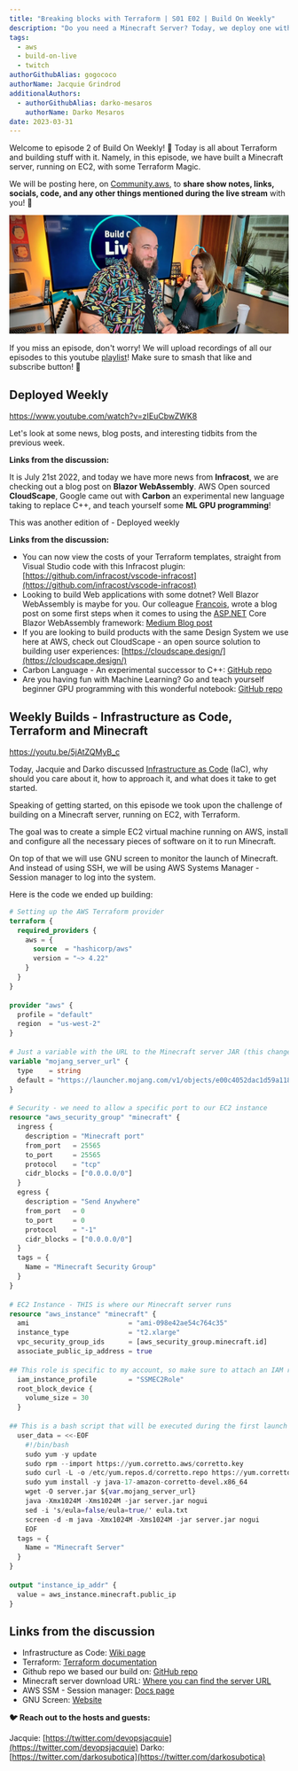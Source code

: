 ```yaml
---
title: "Breaking blocks with Terraform | S01 E02 | Build On Weekly"
description: "Do you need a Minecraft Server? Today, we deploy one with Terraform"
tags:
  - aws
  - build-on-live
  - twitch
authorGithubAlias: gogococo
authorName: Jacquie Grindrod
additionalAuthors: 
  - authorGithubAlias: darko-mesaros
    authorName: Darko Mesaros
date: 2023-03-31
---
```


Welcome to episode 2 of Build On Weekly! 🥳 Today is all about Terraform and building stuff with it. Namely, in this episode, we have built a Minecraft server, running on EC2, with some Terraform Magic.

We will be posting here, on [Community.aws](/livestreams/build-on-weekly), to **share show notes, links, socials, code, and any other things mentioned during the live stream** with you! 🚀

![Jacquie and Darko before the show](images/header.webp)

If you miss an episode, don't worry! We will upload recordings of all our episodes to this youtube [playlist](https://youtube.com/playlist?list=PLDqi6CuDzubwBQdL4N1tVUwWeNEtOG9vL)! Make sure to smash that like and subscribe button! 🥹

## Deployed Weekly

https://www.youtube.com/watch?v=zIEuCbwZWK8

Let's look at some news, blog posts, and interesting tidbits from the previous week.

**Links from the discussion:**

It is July 21st 2022, and today we have more news from **Infracost**, we are checking out a blog post on **Blazor WebAssembly**. AWS Open sourced **CloudScape**, Google came out with **Carbon** an experimental new language taking to replace C++, and teach yourself some **ML GPU programming**!

This was another edition of - Deployed weekly

**Links from the discussion:**

- You can now view the costs of your Terraform templates, straight from Visual Studio code with this Infracost plugin: [https://github.com/infracost/vscode-infracost](https://github.com/infracost/vscode-infracost)
- Looking to build Web applications with some dotnet? Well Blazor WebAssembly is maybe for you. Our colleague [Francois](https://twitter.com/fbouteruche), wrote a blog post on some first steps when it comes to using the [ASP.NET](http://ASP.NET) Core Blazor WebAssembly framework: [Medium Blog post](https://medium.com/i-love-my-local-farmer-engineering-blog/blazor-webassembly-applications-7cfece9609f6)
- If you are looking to build products with the same Design System we use here at AWS, check out CloudScape - an open source solution to building user experiences: [https://cloudscape.design/](https://cloudscape.design/)
- Carbon Language -  An experimental successor to C++: [GitHub repo](https://github.com/carbon-language/carbon-lang)
- Are you having fun with Machine Learning? Go and teach yourself beginner GPU programming with this wonderful notebook: [GitHub repo](https://github.com/srush/GPU-Puzzles)

## Weekly Builds - Infrastructure as Code, Terraform and Minecraft

https://youtu.be/5jAtZQMyB_c

Today, Jacquie and Darko discussed [Infrastructure as Code](/tags/infrastructure-as-code) (IaC), why should you care about it, how to approach it, and what does it take to get started.

Speaking of getting started, on this episode we took upon the challenge of building on a Minecraft server, running on EC2, with Terraform.

The goal was to create a simple EC2 virtual machine running on AWS, install and configure all the necessary pieces of software on it to run Minecraft.

On top of that we will use GNU screen to monitor the launch of Minecraft. And instead of using SSH, we will be using AWS Systems Manager - Session manager to log into the system.

Here is the code we ended up building:

```terraform
# Setting up the AWS Terraform provider
terraform {
  required_providers {
    aws = {
      source  = "hashicorp/aws"
      version = "~> 4.22"
    }
  }
}

provider "aws" {
  profile = "default"
  region  = "us-west-2"
}

# Just a variable with the URL to the Minecraft server JAR (this changes over time)
variable "mojang_server_url" {
  type    = string
  default = "https://launcher.mojang.com/v1/objects/e00c4052dac1d59a1188b2aa9d5a87113aaf1122/server.jar"
}

# Security - we need to allow a specific port to our EC2 instance
resource "aws_security_group" "minecraft" {
  ingress {
    description = "Minecraft port"
    from_port   = 25565
    to_port     = 25565
    protocol    = "tcp"
    cidr_blocks = ["0.0.0.0/0"]
  }
  egress {
    description = "Send Anywhere"
    from_port   = 0
    to_port     = 0
    protocol    = "-1"
    cidr_blocks = ["0.0.0.0/0"]
  }
  tags = {
    Name = "Minecraft Security Group"
  }
}

# EC2 Instance - THIS is where our Minecraft server runs
resource "aws_instance" "minecraft" {
  ami                         = "ami-098e42ae54c764c35"
  instance_type               = "t2.xlarge"
  vpc_security_group_ids      = [aws_security_group.minecraft.id]
  associate_public_ip_address = true

## This role is specific to my account, so make sure to attach an IAM role relevant to your setup.
  iam_instance_profile        = "SSMEC2Role"
  root_block_device {
    volume_size = 30
  }

## This is a bash script that will be executed during the first launch of the Virtual Machine, and it sets up all we need to run Minecraft
  user_data = <<-EOF
    #!/bin/bash
    sudo yum -y update
    sudo rpm --import https://yum.corretto.aws/corretto.key
    sudo curl -L -o /etc/yum.repos.d/corretto.repo https://yum.corretto.aws/corretto.repo
    sudo yum install -y java-17-amazon-corretto-devel.x86_64
    wget -O server.jar ${var.mojang_server_url}
    java -Xmx1024M -Xms1024M -jar server.jar nogui
    sed -i 's/eula=false/eula=true/' eula.txt
    screen -d -m java -Xmx1024M -Xms1024M -jar server.jar nogui
    EOF
  tags = {
    Name = "Minecraft Server"
  }
}

output "instance_ip_addr" {
  value = aws_instance.minecraft.public_ip
}
```

## Links from the discussion

- Infrastructure as Code: [Wiki page](https://en.wikipedia.org/wiki/Infrastructure_as_code)
- Terraform: [Terraform documentation](https://www.terraform.io/downloads)
- Github repo we based our build on: [GitHub repo](https://github.com/HarryNash/terraform-minecraft)
- Minecraft server download URL: [Where you can find the server URL](https://www.minecraft.net/en-us/download/server)
- AWS SSM - Session manager: [Docs page](https://docs.aws.amazon.com/systems-manager/latest/userguide/session-manager.html?sc_channel=el&sc_campaign=livestreams&sc_content=build-on-live&sc_geo=mult&sc_country=mult&sc_outcome=acq)
- GNU Screen: [Website](https://www.gnu.org/software/screen/)

**🐦 Reach out to the hosts and guests:**

Jacquie: [https://twitter.com/devopsjacquie](https://twitter.com/devopsjacquie)
Darko: [https://twitter.com/darkosubotica](https://twitter.com/darkosubotica)
